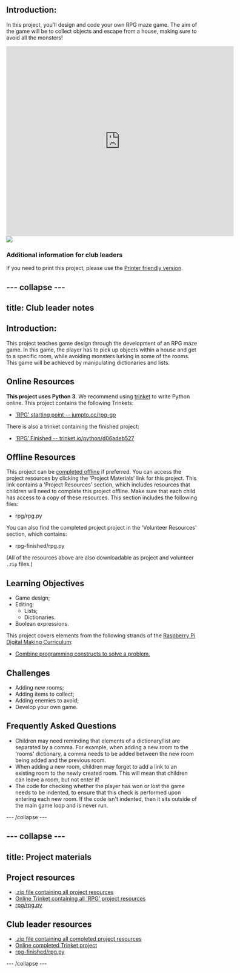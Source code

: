 ## Introduction: 

In this project, you’ll design and code your own RPG maze game. The aim of the game will be to collect objects and escape from a house, making sure to avoid all the monsters!

<div class="trinket">
  <iframe src="https://trinket.io/embed/python/d06adeb527?outputOnly=true&start=result" width="600" height="500" frameborder="0" marginwidth="0" marginheight="0" allowfullscreen>
  </iframe>
  <img src="images/rpg-finished.png">
</div>

### Additional information for club leaders

If you need to print this project, please use the [Printer friendly version](https://projects.raspberrypi.org/en/projects/rpg/print).


--- collapse ---
---
title: Club leader notes
---


## Introduction:
This project teaches game design through the development of an RPG maze game. In this game, the player has to pick up objects within a house and get to a specific room, while avoiding monsters lurking in some of the rooms. This game will be achieved by manipulating dictionaries and lists.

## Online Resources

__This project uses Python 3.__ We recommend using [trinket](https://trinket.io/) to write Python online. This project contains the following Trinkets:

+ ['RPG' starting point -- jumpto.cc/rpg-go](http://jumpto.cc/rpg-go)

There is also a trinket containing the finished project:

+ [‘RPG’ Finished -- trinket.io/python/d06adeb527](https://trinket.io/python/d06adeb527)

## Offline Resources
This project can be [completed offline](https://www.codeclubprojects.org/en-GB/resources/python-working-offline/) if preferred. You can access the project resources by clicking the 'Project Materials' link for this project. This link contains a 'Project Resources' section, which includes resources that children will need to complete this project offline. Make sure that each child has access to a copy of these resources. This section includes the following files:

+ rpg/rpg.py

You can also find the completed project project in the 'Volunteer Resources' section, which contains:

+ rpg-finished/rpg.py

(All of the resources above are also downloadable as project and volunteer `.zip` files.)

## Learning Objectives
+ Game design;
+ Editing:
	+ Lists;
	+ Dictionaries.
+ Boolean expressions.

This project covers elements from the following strands of the [Raspberry Pi Digital Making Curriculum](http://rpf.io/curriculum):

+ [Combine programming constructs to solve a problem.](https://www.raspberrypi.org/curriculum/programming/builder)

## Challenges
+ Adding new rooms;
+ Adding items to collect;
+ Adding enemies to avoid;
+ Develop your own game.

## Frequently Asked Questions
+ Children may need reminding that elements of a dictionary/list are separated by a comma. For example, when adding a new room to the 'rooms' dictionary, a comma needs to be added between the new room being added and the previous room.
+ When adding a new room, children may forget to add a link to an existing room to the newly created room. This will mean that children can leave a room, but not enter it!
+ The code for checking whether the player has won or lost the game needs to be indented, to ensure that this check is performed upon entering each new room. If the code isn't indented, then it sits outside of the main game loop and is never run.



--- /collapse ---


--- collapse ---
---
title: Project materials
---
## Project resources
* [.zip file containing all project resources](resources/rpg-project-resources.zip)
* [Online Trinket containing all 'RPG' project resources](http://jumpto.cc/rpg-go)
* [rpg/rpg.py](resources/rpg-rpg.py)

## Club leader resources
* [.zip file containing all completed project resources](resources/rpg-volunteer-resources.zip)
* [Online completed Trinket project](https://trinket.io/python/d06adeb527)
* [rpg-finished/rpg.py](resources/rpg-finished-rpg.py)

--- /collapse ---
